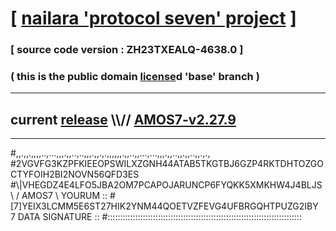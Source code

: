 
# [ [nailara 'protocol seven' project](http://nailara.network/) ]

### [ source code version : ZH23TXEALQ-4638.0 ]

### ( this is the public domain [license](../license)d 'base' branch )
---
## current [release](https://github.com/nailara-technologies/protocol-7/releases) \\\\// [AMOS7-v2.27.9](https://github.com/nailara-technologies/protocol-7/releases/tag/AMOS7-v2.27.9)
---

#,,.,,.,,,,..,...,,,.,,..,..,,,.,,.,.,,,,,,.,,..,,...,...,,,.,,..,,.,,..,,.,.,
#2VGVFG3KZPFKIEEOPSWILXZGNH44ATAB5TKGTBJ6GZP4RKTDHTOZGOCTYFOIH2BI2NOVN56QFD3ES
#\\\|VHEGDZ4E4LFO5JBA2OM7PCAPOJARUNCP6FYQKK5XMKHW4J4BLJS \ / AMOS7 \ YOURUM ::
#\[7]YEIX3LCMM5E6ST27HIK2YNM44QOETVZFEVG4UFBRGQHTPUZG2IBY 7  DATA SIGNATURE ::
#:::::::::::::::::::::::::::::::::::::::::::::::::::::::::::::::::::::::::::::
